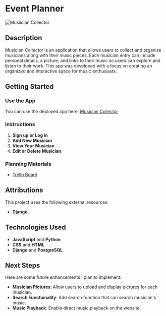 # Event Planner

![Musiician Collector](https://github.com/user-attachments/assets/0f2fc333-c1a4-4cd4-a789-b95bcff6f6fa)


## Description
Musician Collector is an application that allows users to collect and organize musicians along with their music pieces. Each musician entry can include personal details, a picture, and links to their music so users can explore and listen to their work. This app was developed with a focus on creating an organized and interactive space for music enthusiasts.


## Getting Started
### Use the App

You can use the deployed app here: [Musician Collector](https://music-collecter-35c0bab2734e.herokuapp.com/)


### Instructions
1. **Sign up or Log in**
2. **Add New Musician**
3. **View Your Musician** 
4. **Edit or Delete Musician**

### Planning Materials
- [Trello Board](https://trello.com/invite/b/6723f75bfaab4853916b66b3/ATTIb3a19e90d31547e1522e5f5f44789263CEBC5704/music-app)  

## Attributions
This project uses the following external resources:
- **Django**
  
## Technologies Used
- **JavaScript** and **Python**
- **CSS** and **HTML**
- **Django** and **PostgreSQL**

## Next Steps
Here are some future enhancements I plan to implement:
- **Musician Pictures**: Allow users to upload and display pictures for each musician.
- **Search Functionality**: Add search function that can search musician's music.
- **Music Playback**: Enable direct music playback on the website.
